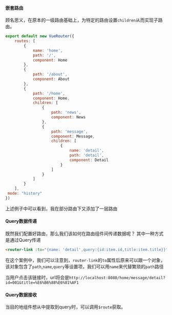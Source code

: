 #### 嵌套路由
顾名思义，在原本的一级路由基础上，为特定的路由设置`children`从而实现子路由。

```js
export default new VueRouter({  
    routes: [  
        {  
            name: 'home',  
			path: '/',  
			component: Home  
		},  
		{  
            path: '/about',  
			component: About  
		},  
		{  
            path: '/home',  
			component: Home,  
			children: [  
                {  
                    path: 'news',  
					component: News  
				},  
				{  
                    path: 'message',  
					component: Message,  
					children: [  
                        {  
                            name: 'detail',  
							path: 'detail',  
							component: Detail  
						}  
                    ]  
                }  
            ]  
        }  
    ],  
 mode: "history"  
})
```

上述例子中可以看到，我在部分路由下又添加了一层路由

#### Query数据传递
既然我们配置好路由，那么我们该如何在路由组件间传递数据呢？
其中一种方式是通过Query传递

```html
<router-link :to="{name: 'detail',query:{id:item.id,title:item.title}}">{{item.title}}</router-link>
```
在这个案例中，我们可以注意到，`router-link`的`to`属性后原来可以跟一个对象，该对象包含了`path`,`name`,`query`等设置项，我们可以用`name`来代替繁琐的`path`路径

当用户点击该链接时，url将会是`http://localhost:8080/home/message/detail?id=001&title=%E6%B6%88%E6%81%AF1`

#### Query数据接收
当目的地组件想从中提取到query时，可以调用`$route`获取。